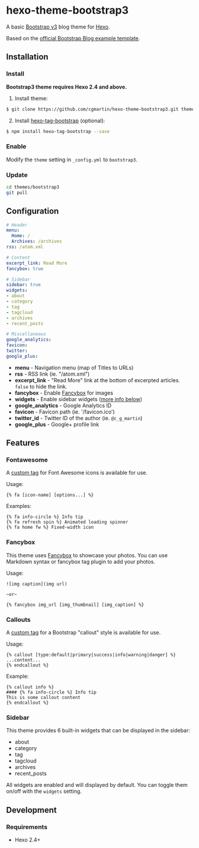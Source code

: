 # hexo-theme-bootstrap3

A basic [Bootstrap v3] blog theme for [Hexo].

Based on the [official Bootstrap Blog example template](http://getbootstrap.com/examples/blog/).

## Installation

### Install

**Bootstrap3 theme requires Hexo 2.4 and above.**

1) Install theme:

```bash
$ git clone https://github.com/cgmartin/hexo-theme-bootstrap3.git themes/bootstrap3
```

2) Install [hexo-tag-bootstrap](https://github.com/wzpan/hexo-tag-bootstrap) (optional):

```bash
$ npm install hexo-tag-bootstrap --save
```

### Enable

Modify the `theme` setting in `_config.yml` to `bootstrap3`.

### Update

``` bash
cd themes/bootstrap3
git pull
```

## Configuration

``` yml
# Header
menu:
  Home: /
  Archives: /archives
rss: /atom.xml

# Content
excerpt_link: Read More
fancybox: true

# Sidebar
sidebar: true
widgets:
- about
- category
- tag
- tagcloud
- archives
- recent_posts

# Miscellaneous
google_analytics:
favicon:
twitter:
google_plus:
```

- **menu** - Navigation menu (map of Titles to URLs)
- **rss** - RSS link (ie. "/atom.xml")
- **excerpt_link** - "Read More" link at the bottom of excerpted articles. `false` to hide the link.
- **fancybox** - Enable [Fancybox] for images
- **widgets** - Enable sidebar widgets ([more info below](#sidebar))
- **google_analytics** - Google Analytics ID
- **favicon** - Favicon path (ie. '/favicon.ico')
- **twitter_id** - Twitter ID of the author (ie. `@c_g_martin`)
- **google_plus** - Google+ profile link

## Features

### Fontawesome

A [custom tag](https://hexo.io/api/tag.html) for Font Awesome icons is available for use.

Usage:
```
{% fa [icon-name] [options...] %}
```

Examples:
```
{% fa info-circle %} Info tip
{% fa refresh spin %} Animated loading spinner
{% fa home fw %} Fixed-width icon
```


### Fancybox

This theme uses [Fancybox] to showcase your photos. You can use Markdown syntax or fancybox tag plugin to add your photos.

Usage:
```
![img caption](img url)

~or~

{% fancybox img_url [img_thumbnail] [img_caption] %}
```


### Callouts

A [custom tag](https://hexo.io/api/tag.html) for a Bootstrap "callout" style is available for use.

Usage:
```
{% callout [type:default|primary|success|info|warning|danger] %}
...content...
{% endcallout %}
```

Example:
```
{% callout info %}
#### {% fa info-circle %} Info tip
This is some callout content
{% endcallout %}
```


### Sidebar

This theme provides 6 built-in widgets that can be displayed in the sidebar:

- about
- category
- tag
- tagcloud
- archives
- recent_posts

All widgets are enabled and will displayed by default. You can toggle them on/off with the `widgets` setting.


## Development

### Requirements

- Hexo 2.4+

[Hexo]: http://zespia.tw/hexo/
[Fancybox]: http://fancyapps.com/fancybox/
[Font Awesome]: http://fontawesome.io/
[Bootstrap v3]: http://getbootstrap.com/
